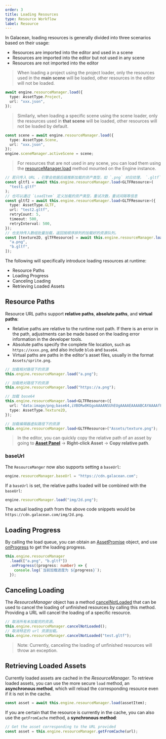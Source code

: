 ```yaml
---
order: 3
title: Loading Resources
type: Resource Workflow
label: Resource
---
```


In Galacean, loading resources is generally divided into three scenarios based on their usage:

- Resources are imported into the editor and used in a scene
- Resources are imported into the editor but not used in any scene
- Resources are not imported into the editor

> When loading a project using the project loader, only the resources used in the **main scene** will be loaded, other resources in the editor will not be loaded.

```typescript
await engine.resourceManager.load({
  type: AssetType.Project,
  url: "xxx.json",
});
```

> Similarly, when loading a specific scene using the scene loader, only the resources used in **that scene** will be loaded, other resources will not be loaded by default.

```typescript
const scene = await engine.resourceManager.load({
  type: AssetType.Scene,
  url: "xxx.json",
});
engine.sceneManager.activeScene = scene;
```

> For resources that are not used in any scene, you can load them using the [resourceManager.load](/apis/core/#Engine-resourceManager#load) method mounted on the Engine instance.

```typescript
// 若只传入 URL ，引擎会依据后缀推断加载的资产类型，如 `.png` 对应纹理， `.gltf` 则对应模型
const gltf1 = await this.engine.resourceManager.load<GLTFResource>(
  "test1.gltf"
);
// 也可以通过 `LoadItem` 定义加载的资产类型，重试次数，重试间隔等信息
const gltf2 = await this.engine.resourceManager.load<GLTFResource>({
  type: AssetType.GLTF,
  url: "test2.gltf",
  retryCount: 5,
  timeout: 500,
  retryInterval: 500,
});
// 也支持传入数组批量加载，返回按顺序排列的加载好的资源队列。
const [texture2D, glTFResource] = await this.engine.resourceManager.load([
  "a.png",
  "b.gltf",
]);
```

The following will specifically introduce loading resources at runtime:

- Resource Paths
- Loading Progress
- Canceling Loading
- Retrieving Loaded Assets

## Resource Paths

Resource URL paths support **relative paths**, **absolute paths**, and **virtual paths**:

- Relative paths are relative to the runtime root path. If there is an error in the path, adjustments can be made based on the loading error information in the developer tools.
- Absolute paths specify the complete file location, such as `https://xxxx.png`, and also include `blob` and `base64`.
- Virtual paths are paths in the editor's asset files, usually in the format `Assets/sprite.png`.

```typescript
// 加载相对路径下的资源
this.engine.resourceManager.load("a.png");

// 加载绝对路径下的资源
this.engine.resourceManager.load("https://a.png");

// 加载 base64
this.engine.resourceManager.load<GLTFResource>({
  url: "data:image/png;base64,iVBORw0KGgoAAAANSUhEUgAAAAEAAAABCAYAAAAfFcSJAAAADUlEQVR42mP8/5+hHgAHggJ/PchI7wAAAABJRU5ErkJggg==",
  type: AssetType.Texture2D,
});

// 加载编辑器虚拟路径下的资源
this.engine.resourceManager.load<GLTFResource>("Assets/texture.png");
```

> In the editor, you can quickly copy the relative path of an asset by going to **[Asset Panel](/en/docs/assets-interface)** -> **Right-click Asset** -> **Copy relative path**.

### baseUrl

The `ResourceManger` now also supports setting a `baseUrl`:

```typescript
engine.resourceManager.baseUrl = "https://cdn.galacean.com";
```

If a `baseUrl` is set, the relative paths loaded will be combined with the `baseUrl`:

```typescript
engine.resourceManager.load("img/2d.png");
```

The actual loading path from the above code snippets would be `https://cdn.galacean.com/img/2d.png`.

## Loading Progress

By calling the load queue, you can obtain an [AssetPromise](/apis/core/#AssetPromise) object, and use [onProgress](/apis/core/#AssetPromise-onProgress) to get the loading progress.

```typescript
this.engine.resourceManager
  .load(["a.png", "b.gltf"])
  .onProgress((progress: number) => {
    console.log(`当前加载进度为 ${progress}`);
  });
```

## Canceling Loading

The _ResourceManager_ object has a method [cancelNotLoaded](/apis/core/#ResourceManager-cancelNotLoaded) that can be used to cancel the loading of unfinished resources by calling this method. Providing a URL will cancel the loading of a specific resource.

```typescript
// 取消所有未加载完的资源。
this.engine.resourceManager.cancelNotLoaded();
// 取消特定的 url 资源加载。
this.engine.resourceManager.cancelNotLoaded("test.gltf");
```

> Note: Currently, canceling the loading of unfinished resources will throw an exception.

## Retrieving Loaded Assets

Currently loaded assets are cached in the _ResourceManager_. To retrieve loaded assets, you can use the more secure `load` method, an **asynchronous method**, which will reload the corresponding resource even if it is not in the cache.

```typescript
const asset = await this.engine.resourceManager.load(assetItem);
```

If you are certain that the resource is currently in the cache, you can also use the `getFromCache` method, a **synchronous method**:

```typescript
// Get the asset corresponding to the URL provided
const asset = this.engine.resourceManager.getFromCache(url);
```
